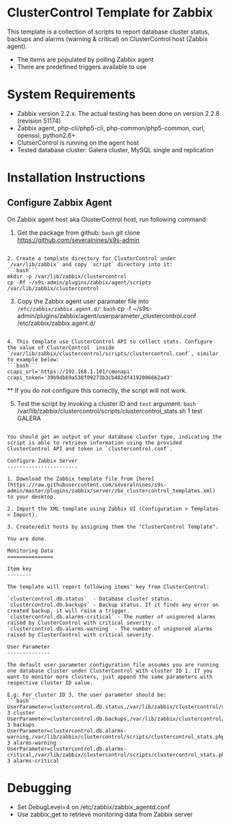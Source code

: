 ClusterControl Template for Zabbix
==================================

This template is a collection of scripts to report database cluster status, backups and alarms (warning & critical) on ClusterControl host (Zabbix agent).

- The items are populated by polling Zabbix agent
- There are predefined triggers available to use

System Requirements
===================

- Zabbix version 2.2.x. The actual testing has been done on version 2.2.8 (revision 51174)
- Zabbix agent, php-cli/php5-cli, php-common/php5-common, curl, openssl, python2.6+
- ClutserControl is running on the agent host
- Tested database cluster: Galera cluster, MySQL single and replication

Installation Instructions
=========================

Configure Zabbix Agent
----------------------

On Zabbix agent host aka ClusterControl host, run following command:

1. Get the package from github:
```bash```
git clone https://github.com/severalnines/s9s-admin
```

2. Create a template directory for ClusterControl under `/var/lib/zabbix` and copy `script` directory into it:
```bash```
mkdir -p /var/lib/zabbix/clustercontrol
cp -Rf ~/s9s-admin/plugins/zabbix/agent/scripts /var/lib/zabbix/clustercontrol
```

3. Copy the Zabbix agent user paramater file into `/etc/zabbix/zabbix.agent.d/`:
```bash```
cp -f ~/s9s-admin/plugins/zabbix/agent/userparameter_clustercontrol.conf /etc/zabbix/zabbix.agent.d/
```

4. This template use ClusterControl API to collect stats. Configure the value of ClusterControl  inside `/var/lib/zabbix/clustercontrol/scripts/clustercontrol.conf`, similar to example below:
```bash```
ccapi_url='https://192.168.1.101/cmonapi'
ccapi_token='39b9db69a538f09273b3cb482df4192006662a43'
```
** If you do not configure this correctly, the script will not work.

5. Test the script by invoking a cluster ID and `test` argument:
```bash```
/var/lib/zabbix/clustercontrol/scripts/clustercontrol_stats.sh 1 test
GALERA
```

You should get an output of your database cluster type, indicating the script is able to retrieve information using the provided ClusterControl API and token in `clustercontrol.conf`.

Configure Zabbix Server
-----------------------

1. Download the Zabbix template file from [here](https://raw.githubusercontent.com/severalnines/s9s-admin/master/plugins/zabbix/server/zbx_clustercontrol_templates.xml) to your desktop.

2. Import the XML template using Zabbix UI (Configuration > Templates > Import).

3. Create/edit hosts by assigning them the "ClusterControl Template".

You are done.

Monitoring Data
===============

Item key
--------

The template will report following items' key from ClusterControl:

`clustercontrol.db.status` 	- Database cluster status.
`clustercontrol.db.backups` - Backup status. If it finds any error on created backup, it will raise a trigger.
`clustercontrol.db.alarms-critical` - The number of unignored alarms raised by ClusterControl with critical severity.
`clustercontrol.db.alarms-warning` - The number of unignored alarms raised by ClusterControl with critical severity.

User Parameter
--------------

The default user parameter configuration file assumes you are running one database cluster under ClusterControl with cluster ID 1. If you want to monitor more clusters, just append the same parameters with respective cluster ID value.

E.g: For cluster ID 3, the user parameter should be:
```bash```
UserParameter=clustercontrol.db.status,/var/lib/zabbix/clustercontrol/scripts/clustercontrol_stats.php 3 cluster
UserParameter=clustercontrol.db.backups,/var/lib/zabbix/clustercontrol/scripts/clustercontrol_stats.php 3 backups
UserParameter=clustercontrol.db.alarms-warning,/var/lib/zabbix/clustercontrol/scripts/clustercontrol_stats.php 3 alarms-warning
UserParameter=clustercontrol.db.alarms-critical,/var/lib/zabbix/clustercontrol/scripts/clustercontrol_stats.php 3 alarms-critical
```

Debugging
=========

- Set DebugLevel=4 on /etc/zabbix/zabbix_agentd.conf
- Use zabbix_get to retrieve monitoring data from Zabbix server